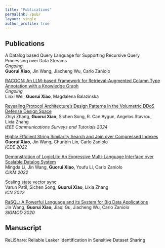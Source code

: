 ```yaml
---
title: "Publications"
permalink: /pub/
layout: single
author_profile: true
---
```


## Publications

A Datalog based Query Language for Supporting Recursive Query Processing over Data Streams <br>
*Ongoing* <br>
**Guorui Xiao**, Jin Wang, Jiacheng Wu, Carlo Zaniolo <br>

[RACOON: An LLM-based Framework for Retrieval-Augmented Column Type Annotation with a Knowledge Graph](https://arxiv.org/abs/2409.14556) <br>
*Ongoing* <br>
Linxi Wei, **Guorui Xiao**, Magdalena Balazinska <br>

[Revealing Protocol Architecture’s Design Patterns in the Volumetric DDoS Defense Design Space](https://ieeexplore.ieee.org/document/10506756) <br>
Zhiyi Zhang, **Guorui Xiao**, Sichen Song, R. Can Aygun, Angelos Stavrou, Lixia Zhang <br>
*IEEE Communications Surveys and Tutorials 2024*

[Highly Efficient String Similarity Search and Join over Compressed Indexes](https://ieeexplore.ieee.org/document/9835221) <br>
**Guorui Xiao**, Jin Wang, Chunbin Lin, Carlo Zaniolo <br>
*ICDE 2022*

[Demonstration of LogicLib: An Expressive Multi-Language Interface over Scalable Datalog System](https://dl.acm.org/doi/abs/10.1145/3511808.3557174)<br>
Mingda Li, Jin Wang, **Guorui Xiao**, Youfu Li, Carlo Zaniolo <br>
*CIKM 2022*

[Scaling state vector sync](https://dl.acm.org/doi/abs/10.1145/3517212.3559485) <br>
Varun Patil, Sichen Song, **Guorui Xiao**, Lixia Zhang <br>
*ICN 2022*

[RaSQL: A Powerful Language and its System for Big Data Applications](https://dl.acm.org/doi/10.1145/3318464.3384677) <br>
Jin Wang, **Guorui Xiao**, Jiaqi Gu, Jiacheng Wu, Carlo Zaniolo <br>
*SIGMOD 2020*


## Manuscript

ReLiShare: Reliable Leaker Identification in Sensitive Dataset Sharing <br>


<!-- SoK: Revealing the Design Patterns in DDoS Defense Design Space <br> -->



